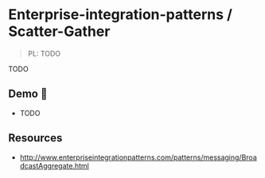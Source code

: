 # Enterprise-integration-patterns / Scatter-Gather

> PL: TODO

TODO

## Demo 🎉

* TODO

## Resources

* <http://www.enterpriseintegrationpatterns.com/patterns/messaging/BroadcastAggregate.html>

